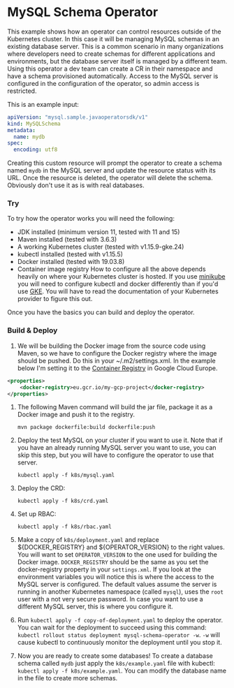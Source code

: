 # MySQL Schema Operator

This example shows how an operator can control resources outside of the Kubernetes cluster. In this case it will be
managing MySQL schemas in an existing database server. This is a common scenario in many organizations where developers
need to create schemas for different applications and environments, but the database server itself is managed by a 
different team. Using this operator a dev team can create a CR in their namespace and have a schema provisioned automatically.
Access to the MySQL server is configured in the configuration of the operator, so admin access is restricted. 

This is an example input:
```yaml
apiVersion: "mysql.sample.javaoperatorsdk/v1"
kind: MySQLSchema
metadata:
  name: mydb
spec:
  encoding: utf8
```

Creating this custom resource will prompt the operator to create a schema named `mydb` in the MySQL server and update
the resource status with its URL. Once the resource is deleted, the operator will delete the schema. Obviously don't
use it as is with real databases. 

### Try 

To try how the operator works you will need the following:
* JDK installed (minimum version 11, tested with 11 and 15)
* Maven installed (tested with 3.6.3)
* A working Kubernetes cluster (tested with v1.15.9-gke.24)
* kubectl installed (tested with v1.15.5)
* Docker installed (tested with 19.03.8)
* Container image registry
How to configure all the above depends heavily on where your Kubernetes cluster is hosted. 
If you use [minikube](https://minikube.sigs.k8s.io/docs/) you will need to configure kubectl and docker differently
than if you'd use [GKE](https://cloud.google.com/kubernetes-engine/). You will have to read the documentation of your
Kubernetes provider to figure this out.

Once you have the basics you can build and deploy the operator.

### Build & Deploy

1. We will be building the Docker image from the source code using Maven, so we have to configure the Docker registry
where the image should be pushed. Do this in your ~/.m2/settings.xml. In the example below I'm setting it to
the [Container Registry](https://cloud.google.com/container-registry/) in Google Cloud Europe. 
  
```xml
<properties>
    <docker-registry>eu.gcr.io/my-gcp-project</docker-registry>
</properties>
```

1. The following Maven command will build the jar file, package it as a Docker image and push it to the registry.

   `mvn package dockerfile:build dockerfile:push` 

1. Deploy the test MySQL on your cluster if you want to use it. Note that if you have an already running MySQL server
you want to use, you can skip this step, but you will have to configure the operator to use that server.
   
   `kubectl apply -f k8s/mysql.yaml`
1. Deploy the CRD: 

   `kubectl apply -f k8s/crd.yaml`
1. Set up RBAC: 

   `kubectl apply -f k8s/rbac.yaml`
1. Make a copy of `k8s/deployment.yaml` and replace ${DOCKER_REGISTRY} and ${OPERATOR_VERSION} to the 
right values. You will want to set `OPERATOR_VERSION` to the one used for building the Docker image. `DOCKER_REGISTRY` should
be the same as you set the docker-registry property in your `settings.xml`.
If you look at the environment variables you will notice this is where the access to the MySQL server is configured.
The default values assume the server is running in another Kubernetes namespace (called `mysql`), uses the `root` user
with a not very secure password. In case you want to use a different MySQL server, this is where you configure it. 

1. Run `kubectl apply -f copy-of-deployment.yaml` to deploy the operator. You can wait for the deployment to succeed using
this command: `kubectl rollout status deployment mysql-schema-operator -w`. `-w` will cause kubectl to continuously monitor 
the deployment until you stop it.

1. Now you are ready to create some databases! To create a database schema called `mydb` just apply the `k8s/example.yaml`
file with kubectl: `kubectl apply -f k8s/example.yaml`. You can modify the database name in the file to create more schemas.
